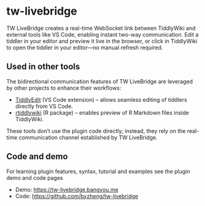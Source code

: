 # tw-livebridge

TW LiveBridge creates a real-time WebSocket link between TiddlyWiki and external tools like VS Code, enabling instant two-way communication. Edit a tiddler in your editor and preview it live in the browser, or click in TiddlyWiki to open the tiddler in your editor—no manual refresh required.



## Used in other tools

The bidirectional communication features of TW LiveBridge are leveraged by other projects to enhance their workflows:

* [TiddlyEdit](https://github.com/byzheng/vscode-tiddlyedit/) (VS Code extension) – allows seamless editing of tiddlers directly from VS Code.
* [rtiddlywiki](https://github.com/byzheng/rtiddlywiki/) (R package) – enables preview of R Markdown files inside TiddlyWiki.

These tools don’t use the plugin code directly; instead, they rely on the real-time communication channel established by TW LiveBridge.



## Code and demo

For learning plugin features, syntax, tutorial and examples see the plugin demo and code pages

* Demo: https://tw-livebridge.bangyou.me
* Code: https://github.com/byzheng/tw-livebridge
